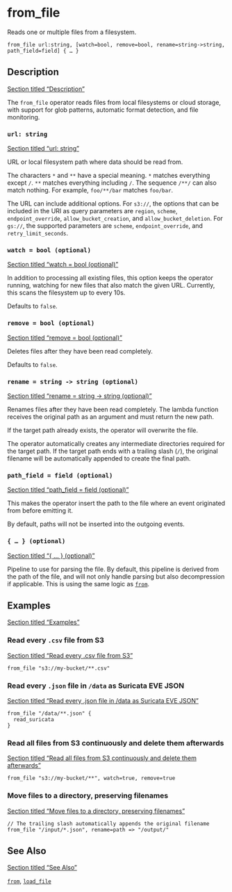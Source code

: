 # from_file

Reads one or multiple files from a filesystem.

```tql
from_file url:string, [watch=bool, remove=bool, rename=string->string, path_field=field] { … }
```

## Description

[Section titled “Description”](#description)

The `from_file` operator reads files from local filesystems or cloud storage, with support for glob patterns, automatic format detection, and file monitoring.

### `url: string`

[Section titled “url: string”](#url-string)

URL or local filesystem path where data should be read from.

The characters `*` and `**` have a special meaning. `*` matches everything except `/`. `**` matches everything including `/`. The sequence `/**/` can also match nothing. For example, `foo/**/bar` matches `foo/bar`.

The URL can include additional options. For `s3://`, the options that can be included in the URI as query parameters are `region`, `scheme`, `endpoint_override`, `allow_bucket_creation`, and `allow_bucket_deletion`. For `gs://`, the supported parameters are `scheme`, `endpoint_override`, and `retry_limit_seconds`.

### `watch = bool (optional)`

[Section titled “watch = bool (optional)”](#watch--bool-optional)

In addition to processing all existing files, this option keeps the operator running, watching for new files that also match the given URL. Currently, this scans the filesystem up to every 10s.

Defaults to `false`.

### `remove = bool (optional)`

[Section titled “remove = bool (optional)”](#remove--bool-optional)

Deletes files after they have been read completely.

Defaults to `false`.

### `rename = string -> string (optional)`

[Section titled “rename = string -> string (optional)”](#rename--string---string-optional)

Renames files after they have been read completely. The lambda function receives the original path as an argument and must return the new path.

If the target path already exists, the operator will overwrite the file.

The operator automatically creates any intermediate directories required for the target path. If the target path ends with a trailing slash (`/`), the original filename will be automatically appended to create the final path.

### `path_field = field (optional)`

[Section titled “path\_field = field (optional)”](#path_field--field-optional)

This makes the operator insert the path to the file where an event originated from before emitting it.

By default, paths will not be inserted into the outgoing events.

### `{ … } (optional)`

[Section titled “{ … } (optional)”](#---optional)

Pipeline to use for parsing the file. By default, this pipeline is derived from the path of the file, and will not only handle parsing but also decompression if applicable. This is using the same logic as [`from`](/reference/operators/from).

## Examples

[Section titled “Examples”](#examples)

### Read every `.csv` file from S3

[Section titled “Read every .csv file from S3”](#read-every-csv-file-from-s3)

```tql
from_file "s3://my-bucket/**.csv"
```

### Read every `.json` file in `/data` as Suricata EVE JSON

[Section titled “Read every .json file in /data as Suricata EVE JSON”](#read-every-json-file-in-data-as-suricata-eve-json)

```tql
from_file "/data/**.json" {
  read_suricata
}
```

### Read all files from S3 continuously and delete them afterwards

[Section titled “Read all files from S3 continuously and delete them afterwards”](#read-all-files-from-s3-continuously-and-delete-them-afterwards)

```tql
from_file "s3://my-bucket/**", watch=true, remove=true
```

### Move files to a directory, preserving filenames

[Section titled “Move files to a directory, preserving filenames”](#move-files-to-a-directory-preserving-filenames)

```tql
// The trailing slash automatically appends the original filename
from_file "/input/*.json", rename=path => "/output/"
```

## See Also

[Section titled “See Also”](#see-also)

[`from`](/reference/operators/from), [`load_file`](/reference/operators/load_file)